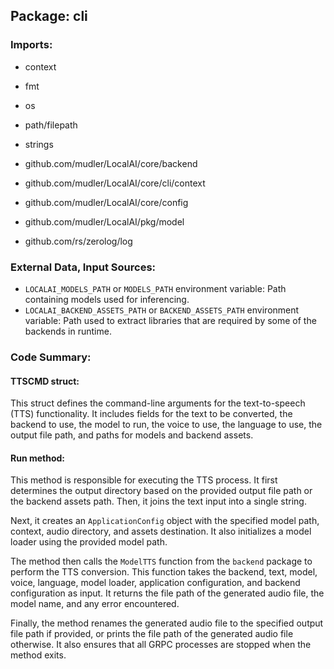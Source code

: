## Package: cli

### Imports:

- context
- fmt
- os
- path/filepath
- strings

- github.com/mudler/LocalAI/core/backend
- github.com/mudler/LocalAI/core/cli/context
- github.com/mudler/LocalAI/core/config
- github.com/mudler/LocalAI/pkg/model
- github.com/rs/zerolog/log

### External Data, Input Sources:

- `LOCALAI_MODELS_PATH` or `MODELS_PATH` environment variable: Path containing models used for inferencing.
- `LOCALAI_BACKEND_ASSETS_PATH` or `BACKEND_ASSETS_PATH` environment variable: Path used to extract libraries that are required by some of the backends in runtime.

### Code Summary:

#### TTSCMD struct:

This struct defines the command-line arguments for the text-to-speech (TTS) functionality. It includes fields for the text to be converted, the backend to use, the model to run, the voice to use, the language to use, the output file path, and paths for models and backend assets.

#### Run method:

This method is responsible for executing the TTS process. It first determines the output directory based on the provided output file path or the backend assets path. Then, it joins the text input into a single string.

Next, it creates an `ApplicationConfig` object with the specified model path, context, audio directory, and assets destination. It also initializes a model loader using the provided model path.

The method then calls the `ModelTTS` function from the `backend` package to perform the TTS conversion. This function takes the backend, text, model, voice, language, model loader, application configuration, and backend configuration as input. It returns the file path of the generated audio file, the model name, and any error encountered.

Finally, the method renames the generated audio file to the specified output file path if provided, or prints the file path of the generated audio file otherwise. It also ensures that all GRPC processes are stopped when the method exits.

